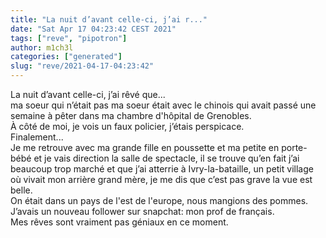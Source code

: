 ```yaml
---
title: "La nuit d’avant celle-ci, j’ai r..."
date: "Sat Apr 17 04:23:42 CEST 2021"
tags: ["reve", "pipotron"]
author: m1ch3l
categories: ["generated"]
slug: "reve/2021-04-17-04:23:42"
---
```


La nuit d’avant celle-ci, j’ai rêvé que...<br>
ma soeur qui n’était pas ma soeur était avec le chinois qui avait passé une semaine à pêter dans ma chambre d'hôpital de Grenobles.<br>
À côté de moi, je vois un faux policier, j’étais perspicace.<br>
Finalement...<br>
Je me retrouve avec ma grande fille en poussette et ma petite en porte-bébé et je vais direction la salle de spectacle, il se trouve qu’en fait j’ai beaucoup trop marché et que j’ai atterrie à Ivry-la-bataille, un petit village où vivait mon arrière grand mère, je me dis que c’est pas grave la vue est belle.<br>
On était dans un pays de l'est de l'europe, nous mangions des pommes.<br>
J’avais un nouveau follower sur snapchat: mon prof de français.<br>
Mes rêves sont vraiment pas géniaux en ce moment.<br>
